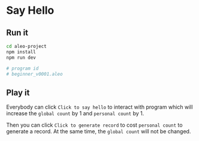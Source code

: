 # Say Hello

## Run it

```bash
cd aleo-project
npm install
npm run dev
```

```bash
# program id
# beginner_v0001.aleo
```

## Play it

Everybody can click `Click to say hello` to interact with program which will increase the `global count` by 1 and `personal count` by 1.

Then you can click `Click to generate record` to cost `personal count` to generate a record. At the same time, the `global count` will not be changed.
